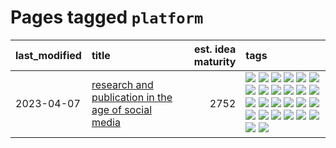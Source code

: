 # Pages tagged `platform`

|last_modified|title|est. idea maturity|tags
|:---|:---|---:|:---|
|2023-04-07|[research and publication in the age of social media](../research-and-social.md)|2752|[![](https://img.shields.io/badge/tag-arxiv-4377c4)](../tags/arxiv.md) [![](https://img.shields.io/badge/tag-citation-b443ff)](../tags/citation.md) [![](https://img.shields.io/badge/tag-corrections-37db7)](../tags/corrections.md) [![](https://img.shields.io/badge/tag-credit-fae99e)](../tags/credit.md) [![](https://img.shields.io/badge/tag-curation-67053)](../tags/curation.md) [![](https://img.shields.io/badge/tag-discoverability-fdf6a0)](../tags/discoverability.md) [![](https://img.shields.io/badge/tag-discussion-587798)](../tags/discussion.md) [![](https://img.shields.io/badge/tag-feed-288446)](../tags/feed.md) [![](https://img.shields.io/badge/tag-git-6819c6)](../tags/git.md) [![](https://img.shields.io/badge/tag-git-6819c6)](../tags/git.md) [![](https://img.shields.io/badge/tag-historyofscience-cd61a2)](../tags/historyofscience.md) [![](https://img.shields.io/badge/tag-mastodon-95c41e)](../tags/mastodon.md) [![](https://img.shields.io/badge/tag-openreview-6a13a1)](../tags/openreview.md) [![](https://img.shields.io/badge/tag-paperswithcode-7fafe1)](../tags/paperswithcode.md) [![](https://img.shields.io/badge/tag-platform-7385b0)](../tags/platform.md) [![](https://img.shields.io/badge/tag-publication-29349d)](../tags/publication.md) [![](https://img.shields.io/badge/tag-reproducibility-539c8)](../tags/reproducibility.md) [![](https://img.shields.io/badge/tag-research-b61d4d)](../tags/research.md) [![](https://img.shields.io/badge/tag-retractions-b4bfb)](../tags/retractions.md) [![](https://img.shields.io/badge/tag-search-1fc7b)](../tags/search.md) [![](https://img.shields.io/badge/tag-socialmedia-17673)](../tags/socialmedia.md) [![](https://img.shields.io/badge/tag-stackoverflow-a7221f)](../tags/stackoverflow.md) [![](https://img.shields.io/badge/tag-subscription-b0d845)](../tags/subscription.md) [![](https://img.shields.io/badge/tag-transparency-957448)](../tags/transparency.md) [![](https://img.shields.io/badge/tag-twitter-6ee5de)](../tags/twitter.md) [![](https://img.shields.io/badge/tag-validation-48b79f)](../tags/validation.md)|